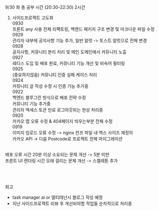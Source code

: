 9/30 화 총 공부 시간 (20:30-22:30) 2시간 

1. 사이드프로젝트 고도화 <br />
0930<br />
프론트 any 사용 전체 리팩토링, 백엔드 패키지 구조 변경 및 마크다운 파일 수정<br />
0929<br />
관리자 내부에 공지사항 기능 추가, 일반 알럿 -> 토스트 알럿으로 전체 변경<br />
0928<br />
공지사항, 커뮤니티 분리 처리 및 메인 도메인에서 커뮤니티 노출<br />
0927<br />
레디스 도입 및 배포 완료, 커뮤니티 기능 개선 및 비속어 필터링<br />
0925<br />
(중요하지않음) 커뮤니티 인증 실패 케이스 처리<br />
0924 <br/>
커뮤니티 글 작성 수정 시 인증 기능  추가중<br />
0922 <br />
백엔드 블루그린 방식으로 배포 전략 수정 <br />
커뮤니티 기능 추가중<br />
관리자 액세스 토큰 만료 로그아웃되는 현상 처리중<br />
0920 <br />
카카오 맵 오류 수정 & 404페이지 띄우는부분 전체 수정 <br />
0919 <br />
이미지 업로드 오류 수정 -> nginx 컨프 파일 내 맥스 사이즈 재정의 <br />
카카오 API -> 다음 Postcode로 프로젝트 전체 마이그레이션 <br />
<br />
배포 오류 시간 20분 이상 소요되는 문제 개선 -> 5분 미만<br />
프론트 UI 렌더링 시간 오래 걸리는 문제 개선 -> 스켈레톤 추가<br />


<br />




<br />
<br />

회고
- task manager ai or 멀티태넌시 블로그 작성 예정
- 지난 사이드프로젝트 리뷰 후 개선되야할 작업들 순차적으로 처리중
